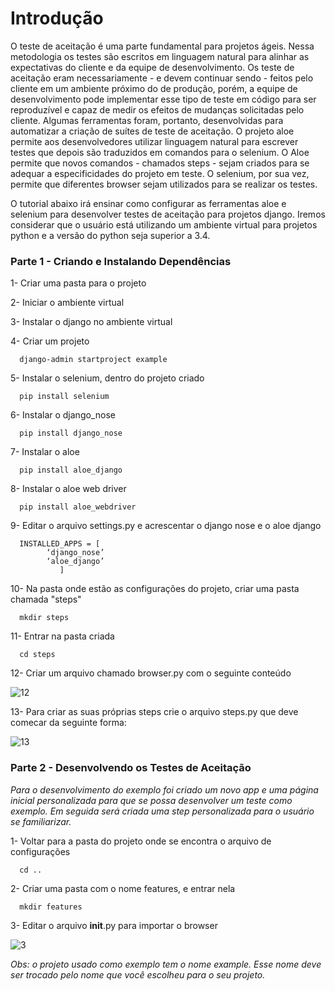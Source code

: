 # Introdução
O teste de aceitação é uma parte fundamental para projetos ágeis. Nessa metodologia os testes são escritos em linguagem natural para alinhar as expectativas do cliente e da equipe de desenvolvimento. Os teste de aceitação eram necessariamente - e devem continuar sendo - feitos pelo cliente em um ambiente próximo do de produção, porém, a equipe de desenvolvimento pode implementar esse tipo de teste em código para ser reproduzível e capaz de medir os efeitos de mudanças solicitadas pelo cliente. Algumas ferramentas foram, portanto, desenvolvidas para automatizar a criação de suítes de teste de aceitação. O projeto aloe permite aos desenvolvedores utilizar linguagem natural para escrever testes que depois são traduzidos em comandos para o selenium. O Aloe permite que novos comandos - chamados steps - sejam criados para se adequar a especificidades do projeto em teste. O selenium, por sua vez, permite que diferentes browser sejam utilizados para se realizar os testes. 

O tutorial abaixo irá ensinar como configurar as ferramentas aloe e selenium para desenvolver testes de aceitação para projetos django. Iremos considerar que o usuário está utilizando um ambiente virtual para projetos python e a versão do python seja superior a 3.4. 

### Parte 1 - Criando e Instalando Dependências
1- Criar uma pasta para o projeto

2- Iniciar o ambiente virtual

3- Instalar o django no ambiente virtual

4- Criar um projeto

      django-admin startproject example

5- Instalar o selenium, dentro do projeto criado

      pip install selenium
6- Instalar o django_nose

      pip install django_nose
7- Instalar o aloe

      pip install aloe_django
8- Instalar o aloe web driver

      pip install aloe_webdriver
9- Editar o arquivo settings.py e acrescentar o django nose e o aloe django

      INSTALLED_APPS = [
			‘django_nose’
			‘aloe_django’
		       ]
10- Na pasta onde estão as configurações do projeto, criar uma pasta chamada "steps"
      
      mkdir steps
11- Entrar na pasta criada

      cd steps
12- Criar um arquivo chamado browser.py com o seguinte conteúdo

![12](https://raw.githubusercontent.com/wiki/fga-gpp-mds/00-Disciplina/img/selenium_12.png)

13- Para criar as suas próprias steps crie o arquivo steps.py que deve comecar da seguinte forma:

![13](https://raw.githubusercontent.com/wiki/fga-gpp-mds/00-Disciplina/img/selenium_13.png)


### Parte 2 - Desenvolvendo os Testes de Aceitação
_Para o desenvolvimento do exemplo foi criado um novo app e uma página inicial personalizada para que se possa desenvolver um teste como exemplo. Em seguida será criada uma step personalizada para o usuário se familiarizar._

1- Voltar para a pasta do projeto onde se encontra o arquivo de configurações

      cd ..

2- Criar uma pasta com o nome features, e entrar nela

      mkdir features

3- Editar o arquivo __init__.py para importar o browser

![3](https://raw.githubusercontent.com/wiki/fga-gpp-mds/00-Disciplina/img/selenium_3.png)

_Obs: o projeto usado como exemplo tem o nome example. Esse nome deve ser trocado pelo nome que você escolheu para o seu projeto._